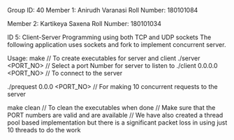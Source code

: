 Group ID: 40
Member 1: Anirudh Varanasi
Roll Number: 180101084

Member 2: Kartikeya Saxena
Roll Number: 180101034

ID 5: Client-Server Programming using both TCP and UDP sockets
The following application uses sockets and fork to implement concurrent server.

Usage:
make // To create executables for server and client
./server <PORT_NO> // Select a port Number for server to listen to
./client 0.0.0.0 <PORT_NO> // To connect to the server

./prequest 0.0.0 <PORT_NO> // For making 10 concurrent requests to the server

make clean // To clean the executables when done
// Make sure that the PORT numbers are valid and are available
// We have also created a thread pool based implementation but there is a significant packet loss in using just 10 threads to do the work

